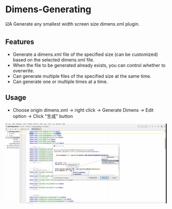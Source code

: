 # Dimens-Generating
:ballot_box_with_check:A Generate any smallest width screen size dimens.xml plugin.
## Features
* Generate a dimens.xml file of the specified size (can be customized) based on the selected dimens.xml file.
* When the file to be generated already exists, you can control whether to overwrite.
* Can generate multiple files of the specified size at the same time.
* Can generate one or multiple times at a time.

## Usage
* Choose origin dimens.xml -> right click -> Generate Dimens -> Edit option -> Click "生成" button

![ScreenShot](https://github.com/Wenlong-Guo/Dimens-Generating/blob/master/ScreenShot/ScreenShot.gif)

